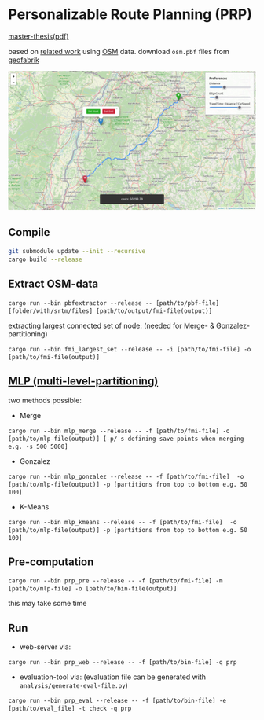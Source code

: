# Personalizable Route Planning (PRP)

[master-thesis(pdf)](https://elib.uni-stuttgart.de/handle/11682/11805)

based on [related work](https://ad-publications.cs.uni-freiburg.de/GIS_personal_FS_2015.pdf) using [OSM](openstreetmap.org/) data. download `osm.pbf` files from [geofabrik](https://download.geofabrik.de/)

![screenshot](./web_client.png)

## Compile

```bash
git submodule update --init --recursive
cargo build --release
```

## Extract OSM-data

```shell
cargo run --bin pbfextractor --release -- [path/to/pbf-file] [folder/with/srtm/files] [path/to/output/fmi-file(output)]
```

extracting largest connected set of node: (needed for Merge- & Gonzalez-partitioning)

```shell
cargo run --bin fmi_largest_set --release -- -i [path/to/fmi-file] -o [path/to/fmi-file(output)]
```

## [MLP (multi-level-partitioning)](https://en.wikipedia.org/wiki/Graph_partition#Multi-level_methods)

two methods possible:

- Merge

```shell
cargo run --bin mlp_merge --release -- -f [path/to/fmi-file] -o [path/to/mlp-file(output)] [-p/-s defining save points when merging e.g. -s 500 5000]
```

- Gonzalez

```shell
cargo run --bin mlp_gonzalez --release -- -f [path/to/fmi-file]  -o [path/to/mlp-file(output)] -p [partitions from top to bottom e.g. 50 100]
```

- K-Means

```shell
cargo run --bin mlp_kmeans --release -- -f [path/to/fmi-file]  -o [path/to/mlp-file(output)] -p [partitions from top to bottom e.g. 50 100]
```

## Pre-computation

```shell
cargo run --bin prp_pre --release -- -f [path/to/fmi-file] -m [path/to/mlp-file] -o [path/to/bin-file(output)]
```

this may take some time

## Run

- web-server via:

```shell
cargo run --bin prp_web --release -- -f [path/to/bin-file] -q prp
```

- evaluation-tool via: (evaluation file can be generated with `analysis/generate-eval-file.py`)

```shell
cargo run --bin prp_eval --release -- -f [path/to/bin-file] -e [path/to/eval_file] -t check -q prp
```

